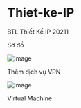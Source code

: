 # Thiet-ke-IP
BTL Thiết Kế IP 20211


Sơ đồ 


![image](https://user-images.githubusercontent.com/56644098/151177276-5b94ada2-0b02-4a97-b9f7-38270892530b.png)



Thêm dịch vụ VPN


![image](https://user-images.githubusercontent.com/56644098/151177371-06ee44e8-25dd-438f-9368-4b04e6164099.png)


Virtual Machine



